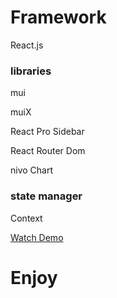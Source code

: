 # Framework
  React.js
### libraries
mui

muiX

React Pro Sidebar

React Router Dom

nivo Chart

### state manager
Context

[Watch Demo](https://dashboard.devdesigns.ir/)

# Enjoy
